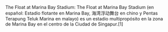 The Float at Marina Bay Stadium: The Float at Marina Bay Stadium (en español: Estadio flotante en Marina Bay, 海湾浮动舞台 en chino y Pentas Terapung Teluk Marina en malayo) es un estadio multipropósito en la zona de Marina Bay en el centro de la Ciudad de Singapur.[1]​
